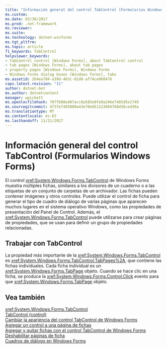 ```yaml
---
title: "Información general del control TabControl (Formularios Windows Forms)"
ms.custom: 
ms.date: 03/30/2017
ms.prod: .net-framework
ms.reviewer: 
ms.suite: 
ms.technology: dotnet-winforms
ms.tgt_pltfrm: 
ms.topic: article
f1_keywords: TabControl
helpviewer_keywords:
- TabControl control [Windows Forms], about TabControl control
- tab pages [Windows Forms], about tab pages
- property pages [Windows Forms], Windows Forms
- Windows Forms dialog boxes [Windows Forms], tabs
ms.assetid: 2b4ea784-a39d-463c-81d8-af74ce068476
caps.latest.revision: "11"
author: dotnet-bot
ms.author: dotnetcontent
manager: wpickett
ms.openlocfilehash: 707fb08e487acc8a585e9fe9a246e7485d5e2749
ms.sourcegitcommit: 4f3fef493080a43e70e951223894768d36ce430a
ms.translationtype: MT
ms.contentlocale: es-ES
ms.lasthandoff: 11/21/2017
---
```

# <a name="tabcontrol-control-overview-windows-forms"></a>Información general del control TabControl (Formularios Windows Forms)
El control <xref:System.Windows.Forms.TabControl> de Windows Forms muestra múltiples fichas, similares a los divisores de un cuaderno o a las etiquetas de un conjunto de carpetas de un archivador. Las fichas pueden contener imágenes y otros controles. Puede utilizar el control de ficha para generar el tipo de cuadro de diálogo de varias páginas que aparecen muchos lugares en el sistema operativo Windows, como las propiedades de presentación del Panel de Control. Además, el <xref:System.Windows.Forms.TabControl> puede utilizarse para crear páginas de propiedades, que se usan para definir un grupo de propiedades relacionadas.  
  
## <a name="working-with-tabcontrol"></a>Trabajar con TabControl  
 La propiedad más importante de la <xref:System.Windows.Forms.TabControl> es <xref:System.Windows.Forms.TabControl.TabPages%2A>, que contiene las fichas individuales. Cada ficha individual es un <xref:System.Windows.Forms.TabPage> objeto. Cuando se hace clic en una ficha, se produce la <xref:System.Windows.Forms.Control.Click> evento para que <xref:System.Windows.Forms.TabPage> objeto.  
  
## <a name="see-also"></a>Vea también  
 <xref:System.Windows.Forms.TabControl>  
 [TabControl (control)](../../../../docs/framework/winforms/controls/tabcontrol-control-windows-forms.md)  
 [Cambiar la apariencia del control TabControl de Windows Forms](../../../../docs/framework/winforms/controls/how-to-change-the-appearance-of-the-windows-forms-tabcontrol.md)  
 [Agregar un control a una página de fichas](../../../../docs/framework/winforms/controls/how-to-add-a-control-to-a-tab-page.md)  
 [Agregar y quitar fichas con el control TabControl de Windows Forms](../../../../docs/framework/winforms/controls/how-to-add-and-remove-tabs-with-the-windows-forms-tabcontrol.md)  
 [Deshabilitar páginas de ficha](../../../../docs/framework/winforms/controls/how-to-disable-tab-pages.md)  
 [Cuadros de diálogo en Windows Forms](../../../../docs/framework/winforms/dialog-boxes-in-windows-forms.md)

